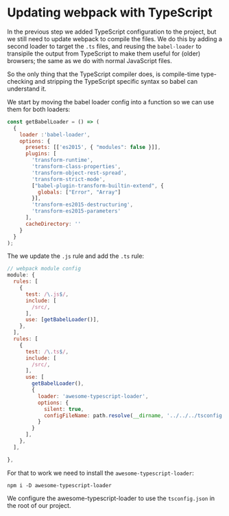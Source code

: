 # Updating webpack with TypeScript

In the previous step we added TypeScript configuration to the project, but we still need to update webpack to compile the files. We do this by adding a second loader to target the `.ts` files, and reusing the `babel-loader` to transipile the output from TypeScript to make them useful for \(older\) browsers; the same as we do with normal JavaScript files.

So the only thing that the TypeScript compiler does, is compile-time type-checking and stripping the TypeScript specific syntax so babel can understand it.

We start by moving the babel loader config into a function so we can use them for both loaders:

```js
const getBabelLoader = () => (
  {
    loader :'babel-loader',
    options: {
      presets: [['es2015', { "modules": false }]],
      plugins: [
        'transform-runtime',
        'transform-class-properties',
        'transform-object-rest-spread',
        'transform-strict-mode',
        ["babel-plugin-transform-builtin-extend", {
          globals: ["Error", "Array"]
        }],
        'transform-es2015-destructuring',
        'transform-es2015-parameters'
      ],
      cacheDirectory: ''
    }
  }
);
```

The we update the `.js` rule and add the `.ts` rule:

```js
// webpack module config
module: {
  rules: [
    {
      test: /\.js$/,
      include: [
        /src/,
      ],
      use: [getBabelLoader()],
    },
  ],
  rules: [
    {
      test: /\.ts$/,
      include: [
        /src/,
      ],
      use: [
        getBabelLoader(),
        {
          loader: 'awesome-typescript-loader',
          options: {
            silent: true,
            configFileName: path.resolve(__dirname, '../../../tsconfig.json')
          }
        }
      ],
    },
  ],

},
```

For that to work we need to install the `awesome-typescript-loader`:

```shell
npm i -D awesome-typescript-loader
```

We configure the awesome-typescript-loader to use the `tsconfig.json` in the root of our project.

